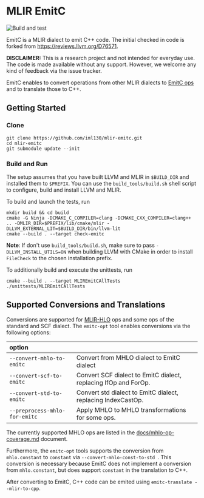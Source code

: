 # MLIR EmitC

![Build and test](https://github.com/iml130/mlir-emitc/workflows/Build%20and%20test/badge.svg)

EmitC is a MLIR dialect to emit C++ code. The initial checked in code is forked from https://reviews.llvm.org/D76571.

**DISCLAIMER:** This is a research project and not intended for everyday use. The code is made available without any support. However, we welcome any kind of feedback via the issue tracker.

EmitC enables to convert operations from other MLIR dialects to [EmitC ops](docs/EmitC.md) and to translate those to C++.


## Getting Started
### Clone

```shell
git clone https://github.com/iml130/mlir-emitc.git
cd mlir-emitc
git submodule update --init
```

### Build and Run

The setup assumes that you have built LLVM and MLIR in `$BUILD_DIR` and installed them to `$PREFIX`. You can use the `build_tools/build.sh` shell script to configure, build and install LLVM and MLIR.

To build and launch the tests, run
```shell
mkdir build && cd build
cmake -G Ninja -DCMAKE_C_COMPILER=clang -DCMAKE_CXX_COMPILER=clang++ .. -DMLIR_DIR=$PREFIX/lib/cmake/mlir -DLLVM_EXTERNAL_LIT=$BUILD_DIR/bin/llvm-lit
cmake --build . --target check-emitc
```

**Note**: If don't use `build_tools/build.sh`, make sure to pass `-DLLVM_INSTALL_UTILS=ON` when building LLVM with CMake in order to install `FileCheck` to the chosen installation prefix.

To additionally build and execute the unittests, run
```shell
cmake --build . --target MLIREmitCAllTests
./unittests/MLIREmitCAllTests
```


## Supported Conversions and Translations

Conversions are supported for [MLIR-HLO](https://github.com/tensorflow/mlir-hlo) ops and some ops of the standard and SCF dialect.
The `emitc-opt` tool enables conversions via the following options:

| option                        |                                                                 |
| :---------------------------- |:--------------------------------------------------------------- |
| `--convert-mhlo-to-emitc `    | Convert from MHLO dialect to EmitC dialect                      |
| `--convert-scf-to-emitc`      | Convert SCF dialect to EmitC dialect, replacing IfOp and ForOp. |
| `--convert-std-to-emitc `     | Convert std dialect to EmitC dialect, replacing IndexCastOp.    |
| `--preprocess-mhlo-for-emitc` | Apply MHLO to MHLO transformations for some ops.                |

The currently supported MHLO ops are listed in the [docs/mhlo-op-coverage.md](docs/mhlo-op-coverage.md) document.

Furthermore, the `emitc-opt` tools supports the conversion from `mhlo.constant` to `constant` via `--convert-mhlo-const-to-std `. This conversion is necessary because EmitC does not implement a conversion from `mhlo.constant`, but does support `constant` in the translation to C++.

After converting to EmitC, C++ code can be emited using `emitc-translate --mlir-to-cpp`.
